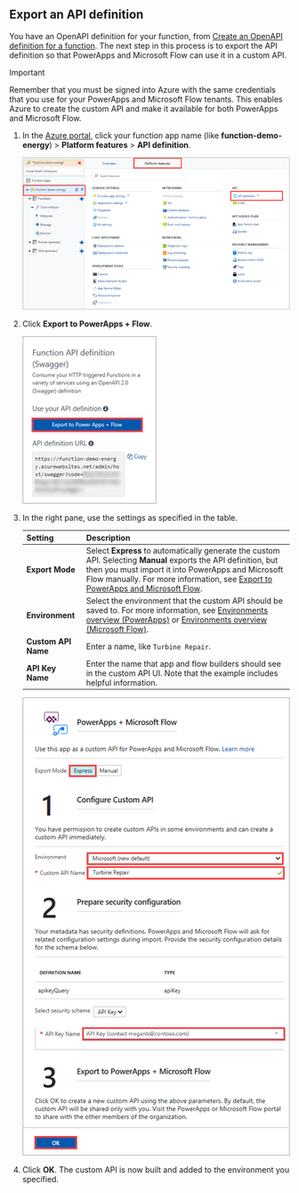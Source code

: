 ## Export an API definition
You have an OpenAPI definition for your function, from [Create an OpenAPI definition for a function](../articles/azure-functions/functions-openapi-definition.md). The next step in this process is to export the API definition so that PowerApps and Microsoft Flow can use it in a custom API.

> [!IMPORTANT]
> Remember that you must be signed into Azure with the same credentials that you use for your PowerApps and Microsoft Flow tenants. This enables Azure to create the custom API and make it available for both PowerApps and Microsoft Flow.

1. In the [Azure portal](https://portal.azure.com), click your function app name (like **function-demo-energy**) > **Platform features** > **API definition**.

    ![API definition](media/functions-export-api-definition/api-definition.png)

1. Click **Export to PowerApps + Flow**.

    ![API definition source](media/functions-export-api-definition/export-api-1.png)

1. In the right pane, use the settings as specified in the table.

    |Setting|Description|
    |--------|------------|
    |**Export Mode**|Select **Express** to automatically generate the custom API. Selecting **Manual** exports the API definition, but then you must import it into PowerApps and Microsoft Flow manually. For more information, see [Export to PowerApps and Microsoft Flow](../articles/azure-functions/app-service-export-api-to-powerapps-and-flow.md).|
    |**Environment**|Select the environment that the custom API should be saved to. For more information, see [Environments overview (PowerApps)](https://powerapps.microsoft.com/tutorials/environments-overview/) or [Environments overview (Microsoft Flow)](https://us.flow.microsoft.com/documentation/environments-overview-admin/).|
    |**Custom API Name**|Enter a name, like `Turbine Repair`.|
    |**API Key Name**|Enter the name that app and flow builders should see in the custom API UI. Note that the example includes helpful information.|
 
    ![Export to PowerApps and Microsoft Flow](media/functions-export-api-definition/export-api-2.png)

1. Click **OK**. The custom API is now built and added to the environment you specified.